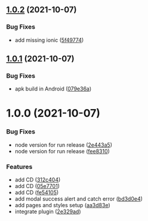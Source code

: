 ## [1.0.2](https://github.com/jaak-it/jaakrecog-fingerprint-plugin-usage-example/compare/v1.0.1...v1.0.2) (2021-10-07)


### Bug Fixes

* add missing ionic ([5f49774](https://github.com/jaak-it/jaakrecog-fingerprint-plugin-usage-example/commit/5f4977429813adc64acbbfc9c4b0d97ac90981ac))

## [1.0.1](https://github.com/jaak-it/jaakrecog-fingerprint-plugin-usage-example/compare/v1.0.0...v1.0.1) (2021-10-07)


### Bug Fixes

* apk build in Android ([079e36a](https://github.com/jaak-it/jaakrecog-fingerprint-plugin-usage-example/commit/079e36ae5e9388c7da24f38451cbb13402af3ce2))

# 1.0.0 (2021-10-07)


### Bug Fixes

* node version for run release ([2e443a5](https://github.com/jaak-it/jaakrecog-fingerprint-plugin-usage-example/commit/2e443a52d4a9717a9c35fcf4fbc753eecf2a75dd))
* node version for run release ([fee8310](https://github.com/jaak-it/jaakrecog-fingerprint-plugin-usage-example/commit/fee83103b76c816e2db7e706e2f2a3699b55854c))


### Features

* add CD ([312c404](https://github.com/jaak-it/jaakrecog-fingerprint-plugin-usage-example/commit/312c40444f09c52cc87cd1036712c93d30b3de8a))
* add CD ([05e7701](https://github.com/jaak-it/jaakrecog-fingerprint-plugin-usage-example/commit/05e7701bf566ea2905f2f40e14f6367950d59614))
* add CD ([fe54105](https://github.com/jaak-it/jaakrecog-fingerprint-plugin-usage-example/commit/fe541051eee05e02228a496c2e12773ec7a6a2b1))
* add modal success alert and catch error ([bd3d0e4](https://github.com/jaak-it/jaakrecog-fingerprint-plugin-usage-example/commit/bd3d0e426f14378fb504dee4d71fd5ce5a33722e))
* add pages and styles setup ([aa3d83e](https://github.com/jaak-it/jaakrecog-fingerprint-plugin-usage-example/commit/aa3d83eebe11bbb5cc31c514b01c559f54306eb4))
* integrate plugin ([2e329ad](https://github.com/jaak-it/jaakrecog-fingerprint-plugin-usage-example/commit/2e329adb71ee6ffcbedc84415daaa65a81927fde))
